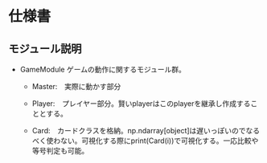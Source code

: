 # 仕様書

## モジュール説明
- GameModule
ゲームの動作に関するモジュール群。
    - Master:　実際に動かす部分

    - Player:　プレイヤー部分。賢いplayerはこのplayerを継承し作成することとする。

    - Card:　カードクラスを格納。np.ndarray[object]は遅いっぽいのでなるべく使わない。可視化する際にprint(Card(i))で可視化する。一応比較や等号判定も可能。
